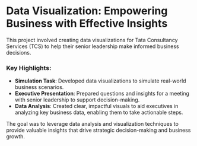 
# Data Visualization: Empowering Business with Effective Insights

This project involved creating data visualizations for Tata Consultancy Services (TCS) to help their senior leadership make informed business decisions.

### Key Highlights:
- **Simulation Task**: Developed data visualizations to simulate real-world business scenarios.
- **Executive Presentation**: Prepared questions and insights for a meeting with senior leadership to support decision-making.
- **Data Analysis**: Created clear, impactful visuals to aid executives in analyzing key business data, enabling them to take actionable steps.

The goal was to leverage data analysis and visualization techniques to provide valuable insights that drive strategic decision-making and business growth.
